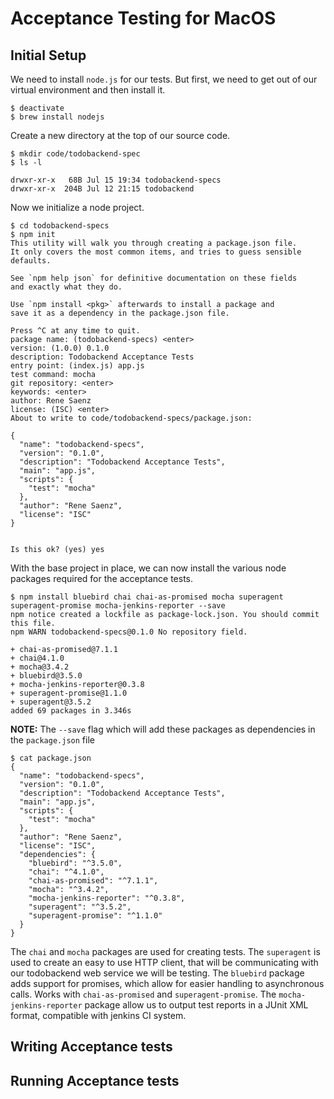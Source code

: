 # Acceptance Testing for MacOS

## Initial Setup

We need to install `node.js` for our tests. But first, we need to get out of our virtual environment and then install it.
```
$ deactivate
$ brew install nodejs
```

Create a new directory at the top of our source code.
```
$ mkdir code/todobackend-spec
$ ls -l

drwxr-xr-x   68B Jul 15 19:34 todobackend-specs
drwxr-xr-x  204B Jul 12 21:15 todobackend
```

Now we initialize a node project.
```
$ cd todobackend-specs
$ npm init
This utility will walk you through creating a package.json file.
It only covers the most common items, and tries to guess sensible defaults.

See `npm help json` for definitive documentation on these fields
and exactly what they do.

Use `npm install <pkg>` afterwards to install a package and
save it as a dependency in the package.json file.

Press ^C at any time to quit.
package name: (todobackend-specs) <enter>
version: (1.0.0) 0.1.0
description: Todobackend Acceptance Tests
entry point: (index.js) app.js
test command: mocha
git repository: <enter>
keywords: <enter>
author: Rene Saenz
license: (ISC) <enter>
About to write to code/todobackend-specs/package.json:

{
  "name": "todobackend-specs",
  "version": "0.1.0",
  "description": "Todobackend Acceptance Tests",
  "main": "app.js",
  "scripts": {
    "test": "mocha"
  },
  "author": "Rene Saenz",
  "license": "ISC"
}


Is this ok? (yes) yes
```
With the base project in place, we can now install the various node packages required for the acceptance tests.
```
$ npm install bluebird chai chai-as-promised mocha superagent superagent-promise mocha-jenkins-reporter --save
npm notice created a lockfile as package-lock.json. You should commit this file.
npm WARN todobackend-specs@0.1.0 No repository field.

+ chai-as-promised@7.1.1
+ chai@4.1.0
+ mocha@3.4.2
+ bluebird@3.5.0
+ mocha-jenkins-reporter@0.3.8
+ superagent-promise@1.1.0
+ superagent@3.5.2
added 69 packages in 3.346s
```
__NOTE:__ The `--save` flag which will add these packages as dependencies in the `package.json` file
```
$ cat package.json
{
  "name": "todobackend-specs",
  "version": "0.1.0",
  "description": "Todobackend Acceptance Tests",
  "main": "app.js",
  "scripts": {
    "test": "mocha"
  },
  "author": "Rene Saenz",
  "license": "ISC",
  "dependencies": {
    "bluebird": "^3.5.0",
    "chai": "^4.1.0",
    "chai-as-promised": "^7.1.1",
    "mocha": "^3.4.2",
    "mocha-jenkins-reporter": "^0.3.8",
    "superagent": "^3.5.2",
    "superagent-promise": "^1.1.0"
  }
}
```
The `chai` and `mocha` packages are used for creating tests. The `superagent` is used to create an easy to use HTTP client, that will be communicating with our todobackend web service we will be testing.
The `bluebird` package adds support for promises, which allow for easier handling to asynchronous calls. Works with `chai-as-promised` and `superagent-promise`.
The `mocha-jenkins-reporter` package allow us to output test reports in a JUnit XML format, compatible with jenkins CI system.


## Writing Acceptance tests



## Running Acceptance tests
